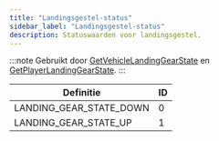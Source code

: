 ```yaml
---
title: "Landingsgestel‑status"
sidebar_label: "Landingsgestel‑status"
description: Statuswaarden voor landingsgestel.
---
```


:::note
Gebruikt door [GetVehicleLandingGearState](../functions/GetVehicleLandingGearState) en [GetPlayerLandingGearState](../functions/GetPlayerLandingGearState).
:::

| Definitie              | ID |
| ---------------------- | -- |
| LANDING_GEAR_STATE_DOWN| 0  |
| LANDING_GEAR_STATE_UP  | 1  |


